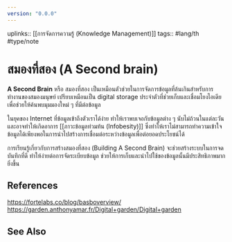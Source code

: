 ```yaml
---
version: "0.0.0"
---
```


uplinks:: [[การจัดการความรู้ (Knowledge Management)]]
tags:: #lang/th #type/note
# สมองที่สอง (A Second brain)
**A Second Brain** หรือ สมองที่สอง เป็นเหมือนตัวช่วยในการจัดการข้อมูลที่ล้นเกินสำหรับการทำงานของสมองมนุษย์ เปรียบเหมือนเป็น digital storage ประจำตัวที่ช่วยเก็บและเชื่อมโยงไอเดีย เพื่อช่วยให้ค้นพบมุมมองใหม่ ๆ ที่มีต่อข้อมูล

ในยุคของ Internet ที่ข้อมูลเข้าถึงตัวเราได้ง่าย ทำให้เราพบเจอกับข้อมูลต่าง ๆ นับไม่ถ้วนในแต่ละวันและอาจทำให้เกิดอาการ [[ภาวะข้อมูลท่วมท้น (Infobesity)]] ซึ่งทำให้เราไม่สามารถทำความเข้าใจข้อมูลได้เพียงพอในการนำไปสร้างการเชื่อมต่อระหว่างข้อมูลเพื่อต่อยอดประโยชน์ได้

การเรียนรู้เกี่ยวกับการสร้างสมองที่สอง (Building A Second Brain) จะช่วยสร้างระบบในการจดบันทึกที่ดี ทำให้ง่ายต่อการจัดระเบียบข้อมูล ช่วยให้การเก็บและนำไปใช้ของข้อมูลนั้นมีประสิทธิภาพมากยิ่งขึ้น

## References
https://fortelabs.co/blog/basboverview/
https://garden.anthonyamar.fr/Digital+garden/Digital+garden

## See Also
